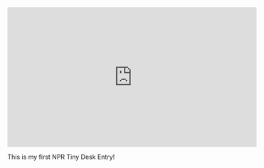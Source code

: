 <iframe width="560" height="315" src="https://www.youtube.com/embed/uQKLVY4-NxA" frameborder="0" allowfullscreen></iframe>

This is my first NPR Tiny Desk Entry!
